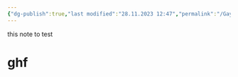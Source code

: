 ```yaml
---
{"dg-publish":true,"last modified":"28.11.2023 12:47","permalink":"/Gayoungmoney Obsidian/Untitled/","dgPassFrontmatter":true,"noteIcon":""}
---
```


this note to test
# ghf
